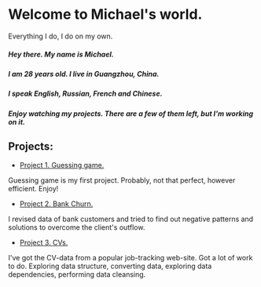 # Welcome to Michael's world.
Everything I do, I do on my own.

##### Hey there. My name is Michael.
##### I am 28 years old. I live in Guangzhou, China.
##### I speak English, Russian, French and Chinese.
##### Enjoy watching my projects. There are a few of them left, but I'm working on it.

## Projects:

* [Project 1. Guessing game.](https://github.com/micaelofficial/michaels_mind/blob/main/final_task/game.ipynb)

Guessing game is my first project. Probably, not that perfect, however efficient.
Enjoy!

* [Project 2. Bank Churn.](https://github.com/micaelofficial/michaels_mind/blob/main/PY-13_Final/data.ipynb)

I revised data of bank customers and tried to find out negative patterns and solutions to overcome the client's outflow.

* [Project 3. CVs.](https://github.com/micaelofficial/michaels_mind/blob/main/Project-I_HH/data.ipynb)

I've got the CV-data from a popular job-tracking web-site. Got a lot of work to do. Exploring data structure, converting data, exploring data dependencies, performing data cleansing.
